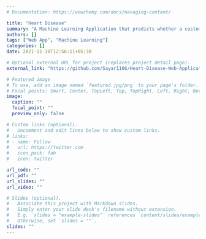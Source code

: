 ```yaml
---
# Documentation: https://wowchemy.com/docs/managing-content/

title: "Heart Disease"
summary: "A Machine Learning Application that predicts whether a customer has heart disease based on 14 different parameters."
authors: []
tags: ["Web App", "Machine Learning"]
categories: []
date: 2021-11-30T12:56:11+05:30

# Optional external URL for project (replaces project detail page).
external_link: "https://github.com/Sayar1106/Heart-Disease-Web-Application"

# Featured image
# To use, add an image named `featured.jpg/png` to your page's folder.
# Focal points: Smart, Center, TopLeft, Top, TopRight, Left, Right, BottomLeft, Bottom, BottomRight.
image:
  caption: ""
  focal_point: ""
  preview_only: false

# Custom links (optional).
#   Uncomment and edit lines below to show custom links.
# links:
# - name: Follow
#   url: https://twitter.com
#   icon_pack: fab
#   icon: twitter

url_code: ""
url_pdf: ""
url_slides: ""
url_video: ""

# Slides (optional).
#   Associate this project with Markdown slides.
#   Simply enter your slide deck's filename without extension.
#   E.g. `slides = "example-slides"` references `content/slides/example-slides.md`.
#   Otherwise, set `slides = ""`.
slides: ""
---
```

